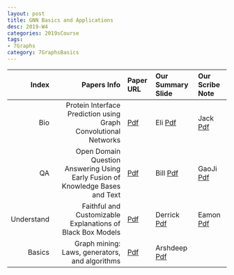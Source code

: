 ```yaml
---
layout: post
title: GNN Basics and Applications   
desc: 2019-W4
categories: 2019sCourse
tags:
- 7Graphs
category: 7GraphsBasics
---
```


| Index | Papers Info | Paper URL| Our Summary Slide |Our Scribe Note |
| -----: | -------------------------------: | :----- | :----- | :----- | 
| Bio |   Protein Interface Prediction using Graph Convolutional Networks   | [Pdf](https://papers.nips.cc/paper/7231-protein-interface-prediction-using-graph-convolutional-networks.pdf) | Eli [Pdf]() | Jack [Pdf]() | 
| QA |   Open Domain Question Answering Using Early Fusion of Knowledge Bases and Text     | [Pdf](https://arxiv.org/abs/1809.00782) | Bill [Pdf]() | GaoJi [Pdf]() | 
| Understand |   Faithful and Customizable Explanations of Black Box Models    | [Pdf](http://www.aies-conference.com/wp-content/papers/main/AIES-19_paper_143.pdf) | Derrick [Pdf]() | Eamon [Pdf]() | 
| Basics |   Graph mining: Laws, generators, and algorithms   | [Pdf](https://dl.acm.org/citation.cfm?id=1132954) | Arshdeep [Pdf]() | | 


